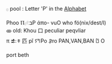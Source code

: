 𓊪 pool : Letter 'P' in the [Alphabet](Alphabet)  

Phoo Ⲡ𓊪𓏲בP ἀπο- vuO who fö(nix/dest/l)  
 𐦈 old: Khou 口 peculiar peqvliar  
π 𒉺𐠞 匹 pǐ 𐠡𐀡Po Ⳁro PAN,VAN,BAN 𐀃 O  

port beth  